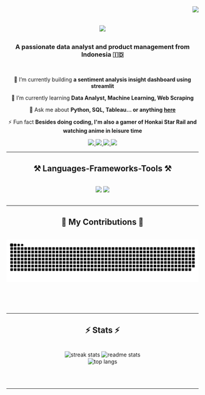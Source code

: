 <img align="right" src="https://visitor-badge.laobi.icu/badge?page_id=rasyidsulaeman.rasyidsulaeman" />

<h1 align="center">
    <img src="https://readme-typing-svg.herokuapp.com/?font=Righteous&size=35&center=true&vCenter=true&width=500&height=70&duration=4000&lines=Hi+There!+👋;+I'm+Rasyid+Sulaeman!;" />
</h1>

<h3 align="center">A passionate data analyst and product management from Indonesia 🇮🇩 </h3>

<br/>

<div align="center">
 
 🔭 I’m currently building **a sentiment analysis insight dashboard using streamlit**
 
 🌱 I’m currently learning **Data Analyst, Machine Learning, Web Scraping**

💬 Ask me about **Python, SQL, Tableau... or anything [here](https://github.com/rasyidsulaeman/rasyidsulaeman/issues)**

⚡ Fun fact **Besides doing coding, I'm also a gamer of Honkai Star Rail and watching anime in leisure time**

 </div>
 
<div align="center"> 
  <a href="mailto:rasyid.sulaeman14@gmail.com">
    <img src="https://img.shields.io/badge/Gmail-333333?style=for-the-badge&logo=gmail&logoColor=red" />
  </a>
  <a href="https://www.linkedin.com/in/rasyidsulaeman/" target="_blank">
    <img src="https://img.shields.io/badge/LinkedIn-0077B5?style=for-the-badge&logo=linkedin&logoColor=white" target="_blank" />
  </a>
  <a href="https://public.tableau.com/app/profile/rasyid.sulaeman/vizzes" target="_blank">
    <img src="https://img.shields.io/badge/Tableau-E97627?style=for-the-badge&logo=Tableau&logoColor=white" target="_blank" />
  </a> 
  <a href="https://medium.com/@rasyid.sulaeman14" target="_blank">
    <img src="https://img.shields.io/badge/Medium-12100E?style=for-the-badge&logo=medium&logoColor=white" target="_blank" />
  </a>  
</div>

 <hr/>
 
<h2 align="center">⚒️ Languages-Frameworks-Tools ⚒️</h2>
<br/>
<div align="center">
    <img src="https://skillicons.dev/icons?i=python,postgres,figma,notion,sklearn" />
    <img src="https://skillicons.dev/icons?i=pytorch,tensorflow,github,html,css,vscode,latex" /><br>
</div>

<br/>
<hr/>

<div align="center">
  <h2>🐍 My Contributions 🐍</h2>
  <br>
  <img alt="snake eating my contributions" src="https://raw.githubusercontent.com/rasyidsulaeman/rasyidsulaeman/output/github-contribution-grid-snake.svg" />
  
  <br/><br/><br/>
</div>

<hr/>

<h2 align="center">⚡ Stats ⚡</h2>
<br>
<div align=center>
  <img width=390 src="https://streak-stats.demolab.com/?user=rasyidsulaeman&count_private=true&theme=react&border_radius=10" alt="streak stats"/>
  <img width=390 src="https://github-readme-stats.vercel.app/api?username=rasyidsulaeman&count_private=true&show_icons=true&theme=react&rank_icon=github&border_radius=10" alt="readme stats" />
  <br/>
  <img width=325 align="center" src="https://github-readme-stats.vercel.app/api/top-langs/?username=rasyidsulaeman&hide=HTML&langs_count=8&layout=compact&theme=react&border_radius=10&size_weight=0.5&count_weight=0.5&exclude_repo=github-readme-stats" alt="top langs" />
</div>

<br/><br/>

<hr/>
